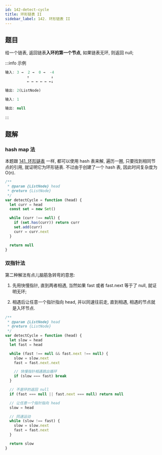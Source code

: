 ```yaml
---
id: 142-detect-cycle
title: 环形链表 II
sidebar_label: 142. 环形链表 II
---
```


## 题目

给一个链表, 返回链表**入环的第一个节点**, 如果链表无环, 则返回 null;

:::info 示例

```js
输入: 3 →  2 →  0 →  -4
          ↑          ↓
          ← ← ← ← ← ←↓

输出: 2(ListNode)
```

```js
输入: 1

输出: null
```

:::

## 题解

### hash map 法

本题跟 [141. 环形链表](/leetcode/easy/141-has-cycle) 一样, 都可以使用 hash 表来解, 遍历一圈, 只要找到相同节点的引用, 就证明它为环形链表. 不过由于创建了一个 hash 表, 因此时间复杂度为 O(n).

```ts
/**
 * @param {ListNode} head
 * @return {ListNode}
 */
var detectCycle = function (head) {
  let curr = head
  const set = new Set()

  while (curr !== null) {
    if (set.has(curr)) return curr
    set.add(curr)
    curr = curr.next
  }

  return null
}
```

### 双指针法

第二种解法有点儿脑筋急转弯的意思:

1. 先用快慢指针, 直到两者相遇, 当然如果 fast 或者 fast.next 等于了 null, 就证明无环;

2. 相遇后让任意一个指针指向 head, 并以同速往前走, 直到相遇, 相遇的节点就是入环节点.

```ts
/**
 * @param {ListNode} head
 * @return {ListNode}
 */
var detectCycle = function (head) {
  let slow = head
  let fast = head

  while (fast !== null && fast.next !== null) {
    slow = slow.next
    fast = fast.next.next

    // 快慢指针相遇跳出循环
    if (slow === fast) break
  }

  // 不是环的返回 null
  if (fast === null || fast.next === null) return null

  // 让任意一个指针指向 head
  slow = head

  // 同速运动
  while (slow !== fast) {
    slow = slow.next
    fast = fast.next
  }

  return slow
}
```
